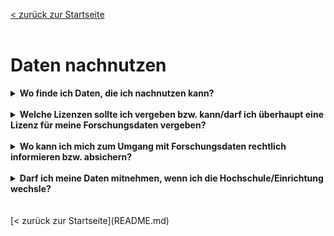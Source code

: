 [< zurück zur Startseite](README.md)
<br>
<br>
# Daten nachnutzen


<details markdown="block">
  <summary><b>Wo finde ich Daten, die ich nachnutzen kann?</b></summary>

Das Portal forschungsdaten.info beschreibt 3 Strategien, um Forschungsdaten zur Nachnutzung zu finden:
* Suche in fachspezifischen Datenrepositorien und Datenzentren
* Suche in repositorienübergreifenden Datenportalen und Index-Services
* Suche in den ergänzenden Materialien von Publikationen
<br>
Weitere Infos auf den Seiten von [forschungsdaten.info](https://forschungsdaten.info/themen/finden-und-nachnutzen/forschungsdaten-finden/).

</details>
<br>

<details markdown="block">
  <summary><b>Welche Lizenzen sollte ich vergeben bzw. kann/darf ich überhaupt eine Lizenz für meine Forschungsdaten vergeben?</b></summary>

Lizenzen geben die Nachnutzungsmöglichkeiten der Forschungsdaten für Dritte an. Die [Creative-Commons-Lizenzen](https://creativecommons.org/) haben sich im Bereich des FDM weitestgehend durchgesetzt.
<br>
Vor der Vergabe einer Lizenz müssen die rechtlichen Voraussetzungen geprüft werden. Nicht in jedem Fall haben Sie die Urheberrechte an den Forschungsdaten, die Sie erhoben haben. Wenn Sie sich die Urheberschaft teilen, benötigen Sie von allen, die ebenfalls Urheberrechte an den Daten haben, die Zustimmung für die Lizenzierung. Eine Rechtsberatung kann hier elementar sein. 
<br>
Bei der Nachnutzung von Daten müssen bei der Vergabe einer Lizenz die Kompatibilitäten der verschiedenen CC-Lizenzen beachtet werden. Erläuterungen bieten 
* [Creatice Commons Wiki: CC License Compatibility](https://wiki.creativecommons.org/wiki/Wiki/cc_license_compatibility)
* [Faculty OER Toolkit - Combining CC Licenses](https://ecampusontario.pressbooks.pub/facultyoertoolkit2/chapter/combining-cc-licenses/)
* [Creative Commons Mixer - Will it blend?](https://ccmixer.edu-sharing.org/)

</details>
<br>

<details markdown="block">
  <summary><b>Wo kann ich mich zum Umgang mit Forschungsdaten rechtlich informieren bzw. absichern?</b></summary>

Neben den Justiziariaten gibt es weitere Stellen, die zu bestimmten rechtlichen Themen informieren und beraten. Alle Hochschulen haben Datenschutzbeauftragte benannt, die die Mitglieder der Hochschule bei Fragen zum Datenschutz beraten. Manche Hochschulen haben außerdem eine Ethikkommission, an die Sie sich mit ethischen Fragestellungen zu Forschungsprojekten wenden können.
<br>
Einen ersten Überblick zu rechtlichen Aspekten beim Umgang mit Forschungsdaten bietet  [diese Seite](<https://forschungsdaten.info/themen/rechte-und-pflichten/recht-und-forschungsdaten-ein-ueberblick/>)
<br>
Darüber hinaus werden im Rahmen der NFDI-Konsortien und der [Sektion ELSA (Sektion Ethical, Legal & Social Aspects)](https://www.nfdi.de/section-elsa/) Empfehlungen und Gutachten erstellt.

</details>
<br>

<details markdown="block">
  <summary><b>Darf ich meine Daten mitnehmen, wenn ich die Hochschule/Einrichtung wechsle?</b></summary>

Diese Frage lässt sich nicht pauschal beantworten. Im Fall von wissenschaftlich Beschäftigten besteht laut Peter Brettschneider (2020, Folie 7) beispielsweise ein Spannungsverhältnis zwischen „Pflichtwerk“ und „Forschungsfreiheit“. Eine vorherige vertragliche Regelung kann helfen; im Zweifel muss jeder Einzelfall rechtlich geprüft werden.
<br>
Quelle: Brettschneider, P. (2020). Wem „gehören“ Forschungsdaten?. Zenodo. https://doi.org/10.5281/zenodo.3763031


</details>
<br>
<br>
[< zurück zur Startseite](README.md)
<br>
